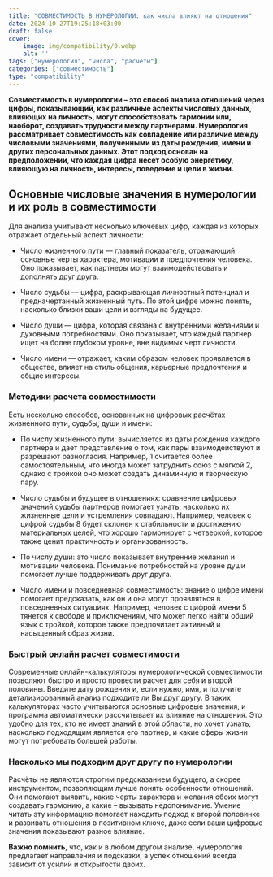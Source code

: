 ```yaml
---
title: "СОВМЕСТИМОСТЬ В НУМЕРОЛОГИИ: как числа влияют на отношения"
date: 2024-10-27T19:25:18+03:00
draft: false
cover:
    image: img/compatibility/0.webp
    alt: ''
tags: ["нумерология", "числа", "расчеты"]
categories: ["совместимость"]
type: "compatibility"
---
```



**Совместимость в нумерологии – это способ анализа отношений через цифры, показывающий, как различные аспекты числовых данных, влияющих на личность, могут способствовать гармонии или, наоборот, создавать трудности между партнерами. Нумерология рассматривает совместимость как совпадение или различие между числовыми значениями, полученными из даты рождения, имени и других персональных данных. Этот подход основан на предположении, что каждая цифра несет особую энергетику, влияющую на личность, интересы, поведение и цели в жизни.**

## Основные числовые значения в нумерологии и их роль в совместимости

Для анализа учитывают несколько ключевых цифр, каждая из которых отражает отдельный аспект личности:

* Число жизненного пути — главный показатель, отражающий основные черты характера, мотивации и предпочтения человека. Оно показывает, как партнеры могут взаимодействовать и дополнять друг друга.

* Число судьбы — цифра, раскрывающая личностный потенциал и предначертанный жизненный путь. По этой цифре можно понять, насколько близки ваши цели и взгляды на будущее.

* Число души — цифра, которая связана с внутренними желаниями и духовными потребностями. Оно показывает, что каждый партнер ищет на более глубоком уровне, вне видимых черт личности.

* Число имени — отражает, каким образом человек проявляется в обществе, влияет на стиль общения, карьерные предпочтения и общие интересы.

### Методики расчета совместимости

Есть несколько способов, основанных на цифровых расчётах жизненного пути, судьбы, души и имени:

* По числу жизненного пути: вычисляется из даты рождения каждого партнера и дает представление о том, как пары взаимодействуют и разрешают разногласия. Например, 1 считается более самостоятельным, что иногда может затруднить союз с мягкой 2, однако с тройкой оно может создать динамичную и творческую пару.

* Число судьбы и будущее в отношениях: сравнение цифровых значений судьбы партнеров помогает узнать, насколько их жизненные цели и устремления совпадают. Например, человек с цифрой судьбы 8 будет склонен к стабильности и достижению материальных целей, что хорошо гармонирует с четверкой, которое также ценит практичность и организованность.

* По числу души: это число показывает внутренние желания и мотивации человека. Понимание потребностей на уровне души помогает лучше поддерживать друг друга.

* Число имени и повседневная совместимость: знание о цифре имени помогает предсказать, как он и она могут проявляться в повседневных ситуациях. Например, человек с цифрой имени 5 тянется к свободе и приключениям, что может легко найти общий язык с тройкой, которое также предпочитает активный и насыщенный образ жизни.

### Быстрый онлайн расчет совместимости

Современные онлайн-калькуляторы нумерологической совместимости позволяют быстро и просто провести расчет для себя и второй половины. Введите дату рождения и, если нужно, имя, и получите детализированный анализ подходите ли Вы друг другу. В таких калькуляторах часто учитываются основные цифровые значения, и программа автоматически рассчитывает их влияние на отношения. Это удобно для тех, кто не имеет знаний в этой области, но хочет узнать, насколько подходящим является его партнер, и какие сферы жизни могут потребовать большей работы.

### Насколько мы подходим друг другу по нумерологии

Расчёты не являются строгим предсказанием будущего, а скорее инструментом, позволяющим лучше понять особенности отношений. Они помогают выявить, какие черты характера и желания обоих могут создавать гармонию, а какие – вызывать недопонимание. Умение читать эту информацию помогает находить подход к второй половинке и развивать отношения в позитивном ключе, даже если ваши цифровые значения показывают разное влияние.

**Важно помнить**, что, как и в любом другом анализе, нумерология предлагает направления и подсказки, а успех отношений всегда зависит от усилий и открытости двоих.
